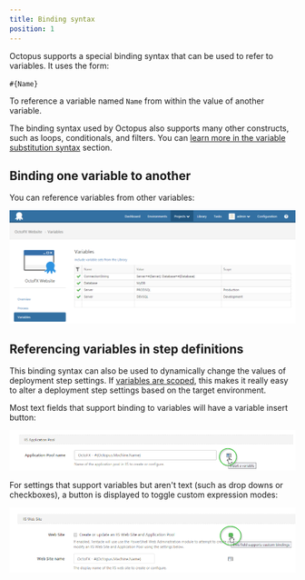 ```yaml
---
title: Binding syntax
position: 1
---
```



Octopus supports a special binding syntax that can be used to refer to variables. It uses the form:


`#{Name}`


To reference a variable named `Name` from within the value of another variable.


The binding syntax used by Octopus also supports many other constructs, such as loops, conditionals, and filters. You can [learn more in the variable substitution syntax](/docs/home/reference/variable-substitution-syntax.md) section.

## Binding one variable to another


You can reference variables from other variables:


![](/docs/images/3048310/3278295.png)

## Referencing variables in step definitions


This binding syntax can also be used to dynamically change the values of deployment step settings. If [variables are scoped](/docs/home/deploying-applications/variables/scoping-variables.md), this makes it really easy to alter a deployment step settings based on the target environment.


Most text fields that support binding to variables will have a variable insert button:


![](/docs/images/3048310/3278296.png)


For settings that support variables but aren't text (such as drop downs or checkboxes), a button is displayed to toggle custom expression modes:


![](/docs/images/3048310/3278297.png)
